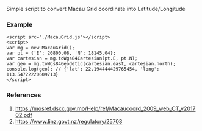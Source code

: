 Simple script to convert Macau Grid coordinate into Latitude/Longitude

### Example

    <script src="./MacauGrid.js"></script>
    <script>
    var mg = new MacauGrid();
    var pt = {'E': 20800.08, 'N': 18145.04};
    var cartesian = mg.toWgs84Cartesian(pt.E, pt.N);
    var geo = mg.toWgs84Geodetic(cartesian.east, cartesian.north);
    console.log(geo); // {'lat': 22.194444429765454, 'long': 113.54722220609713}
    </script>

### References

1. https://mosref.dscc.gov.mo/Help/ref/Macaucoord_2009_web_CT_v201702.pdf
2. https://www.linz.govt.nz/regulatory/25703

